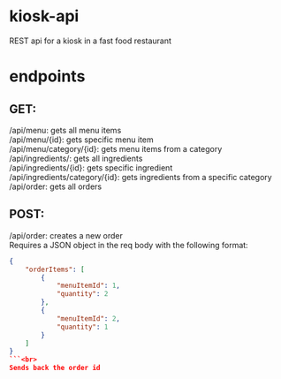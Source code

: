 # kiosk-api
REST api for a kiosk in a fast food restaurant


# endpoints

## GET:
/api/menu: gets all menu items <br>
/api/menu/{id}: gets specific menu item <br>
/api/menu/category/{id}: gets menu items from a category <br>
/api/ingredients/: gets all ingredients <br>
/api/ingredients/{id}: gets specific ingredient <br>
/api/ingredients/category/{id}: gets ingredients from a specific category <br>
/api/order: gets all orders <br>

## POST:
/api/order: creates a new order <br>
Requires a JSON object in the req body with the following format: <br>
```json
{
    "orderItems": [
        {
            "menuItemId": 1,
            "quantity": 2
        },
        {
            "menuItemId": 2,
            "quantity": 1
        }
    ]
}
```<br>
Sends back the order id
